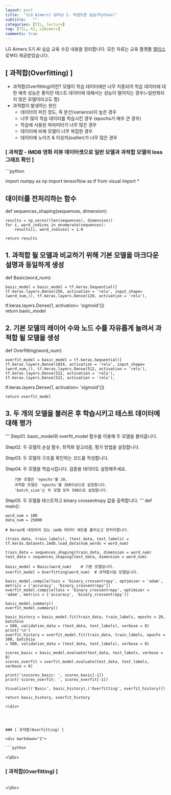 ```yaml
---
layout: post
title:  "[LG Aimers] 딥러닝 1. 퍼셉트론 실습(Python)"
subtitle:   ""
categories: [TIL, lecture]
tag: [TIL, AI, LGAimers]
comments: true
---
```


LG Aimers 5기 AI 실습 교육 수강 내용을 정리합니다. 모든 자료는 교육 플랫폼 [앨리스](https://elice.io/ko)로부터 제공받았습니다.

## [ 과적합(Overfitting) ]
- 과적합(Overfitting)이란?
모델이 학습 데이터에만 너무 치중되어 학습 데이터에 대한 예측 성능은 좋지만 테스트 데이터에 대해서는 성능이 떨어지는 경우(=일반화되지 않은 모델이라고도 함)
- 과적합이 발생하는 원인
    - 데이터의 퍼진 정도, 즉 분산(variance)이 높은 경우
    - 너무 많이 학습 데이터를 학습시킨 경우 (epochs가 매우 큰 경우)
    - 학습에 사용된 파라미터가 너무 많은 경우
    - 데이터에 비해 모델이 너무 복잡한 경우
    - 데이터에 노이즈 & 이상치(outlier)가 너무 많은 경우

### [ 과적합 - IMDB 영화 리뷰 데이터셋으로 일반 모델과 과적합 모델의 loss 그래프 확인 ]

<div markdown="1">
```python

import numpy as np
import tensorflow as tf
from visual import *

## 데이터를 전처리하는 함수
def sequences_shaping(sequences, dimension):
    
    results = np.zeros((len(sequences), dimension))
    for i, word_indices in enumerate(sequences):
        results[i, word_indices] = 1.0 
        
    return results
    
## 1. 과적합 될 모델과 비교하기 위해 기본 모델을 마크다운 설명과 동일하게 생성
def Basic(word_num):
    
    basic_model = basic_model = tf.keras.Sequential([ tf.keras.layers.Dense(256, activation = 'relu', input_shape=(word_num,)), tf.keras.layers.Dense(128, activation = 'relu'),
tf.keras.layers.Dense(1, activation= 'sigmoid')])  
    return basic_model

## 2. 기본 모델의 레이어 수와 노드 수를 자유롭게 늘려서 과적합 될 모델을 생성
def Overfitting(word_num):
    
    overfit_model = basic_model = tf.keras.Sequential([ tf.keras.layers.Dense(1024, activation = 'relu', input_shape=(word_num,)), tf.keras.layers.Dense(512, activation = 'relu'), tf.keras.layers.Dense(512, activation = 'relu'), tf.keras.layers.Dense(512, activation = 'relu'), 
tf.keras.layers.Dense(1, activation= 'sigmoid')])
    
    return overfit_model

## 3. 두 개의 모델을 불러온 후 학습시키고 테스트 데이터에 대해 평가
'''
Step01. basic_model와 overfit_model 함수를 이용해 
            두 모델을 불러옵니다.

Step02. 두 모델의 손실 함수, 최적화 알고리즘, 
        평가 방법을 설정합니다.

Step03. 두 모델의 구조를 확인하는 코드를 작성합니다.

Step04. 두 모델을 학습시킵니다. 
        검증용 데이터도 설정해주세요.
        
        기본 모델은 'epochs'를 20, 
        과적합 모델은 'epochs'를 300이상으로 설정합니다.
        'batch_size'는 두 모델 모두 500으로 설정합니다.

Step05. 두 모델을 테스트하고 
        binary crossentropy 값을 출력합니다. 
'''
def main():
    
    word_num = 100
    data_num = 25000
    
    # Keras에 내장되어 있는 imdb 데이터 세트를 불러오고 전처리합니다.
    
    (train_data, train_labels), (test_data, test_labels) = tf.keras.datasets.imdb.load_data(num_words = word_num)
    
    train_data = sequences_shaping(train_data, dimension = word_num)
    test_data = sequences_shaping(test_data, dimension = word_num)
    
    basic_model = Basic(word_num)    # 기본 모델입니다.
    overfit_model = Overfitting(word_num)  # 과적합시킬 모델입니다.
    
    basic_model.compile(loss = 'binary_crossentropy', optimizer = 'adam', metrics = ['accuracy', 'binary_crossentropy'])
    overfit_model.compile(loss = 'binary_crossentropy', optimizer = 'adam', metrics = ['accuracy', 'binary_crossentropy'])
    
    basic_model.summary()
    overfit_model.summary()
    
    basic_history = basic_model.fit(train_data, train_labels, epochs = 20, batchsio
    = 500, validation_data = (test_data, test_labels), verbose = 0)
    print('\n')
    overfit_history = overfit_model.fit(train_data, train_labels, epochs = 300, batchsio
    = 500, validation_data = (test_data, test_labels), verbose = 0)
    
    scores_basic = basic_model.evaluate(test_data, test_labels, verbose = 0)
    scores_overfit = overfit_model.evaluate(test_data, test_labels, verbose = 0)
    
    print('\nscores_basic: ', scores_basic[-1])
    print('scores_overfit: ', scores_overfit[-1])
    
    Visualize([('Basic', basic_history),('Overfitting', overfit_history)])

    return basic_history, overfit_history
        
```
<\div>




### [ 과적합(Overfitting) ]

<div markdown="1">

```python
```
<\div>


### [ 과적합(Overfitting) ]

<div markdown="1">

```python
```
<\div>